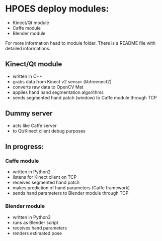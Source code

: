 # HPOES deploy modules:

- Kinect/Qt module
- Caffe module
- Blender module

For more information head to module folder. There is a README file with detailed informations.

## Kinect/Qt module

- written in C++
- grabs data from Kinect v2 sensor (libfreenect2)
- converts raw data to OpenCV Mat
- applies hand hand segmentation algorithms
- sends segmented hand patch (window) to Caffe module through TCP

## Dummy server

- acts like Caffe server
- to Qt/Kinect client debug purposes

## In progress:

### Caffe module

- written in Python2
- listens for Kinect client on TCP
- receives segmented hand patch
- makes prediction of hand parameters (Caffe framework)
- sends hand parameters to Blender module through TCP

### Blender module

- written in Python3
- runs as Blender script
- receives hand parameters
- renders estimated pose
